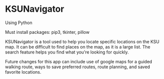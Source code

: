 # KSUNavigator
Using Python

Must install packages: pip3, tkinter, pillow

KSUNavigator is a tool used to help you locate specific locations on the KSU map. It can be difficult to find places on the map, as it is a large list. The search feature helps you find what you're looking for quickly.

Future changes for this app can include use of google maps for a guided walking route, ways to save preferred routes, route planning, and saved favorite locations.
